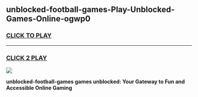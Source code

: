 
## unblocked-football-games-Play-Unblocked-Games-Online-ogwp0
<h3>
<a href="https://premium76.site?title=unblocked-football-games&ref=25A">CLICK TO PLAY</a></h3>
<hr>

<h3>
<a href="https://premium76.site?title=unblocked-football-games&ref=25A">CLICK 2 PLAY</a>
  
</h3>

<a href="https://premium76.site?title=unblocked-football-games&ref=25A"><img src="https://clearcache.store/games.png"></a>


**unblocked-football-games games unblocked: Your Gateway to Fun and Accessible Online Gaming**
